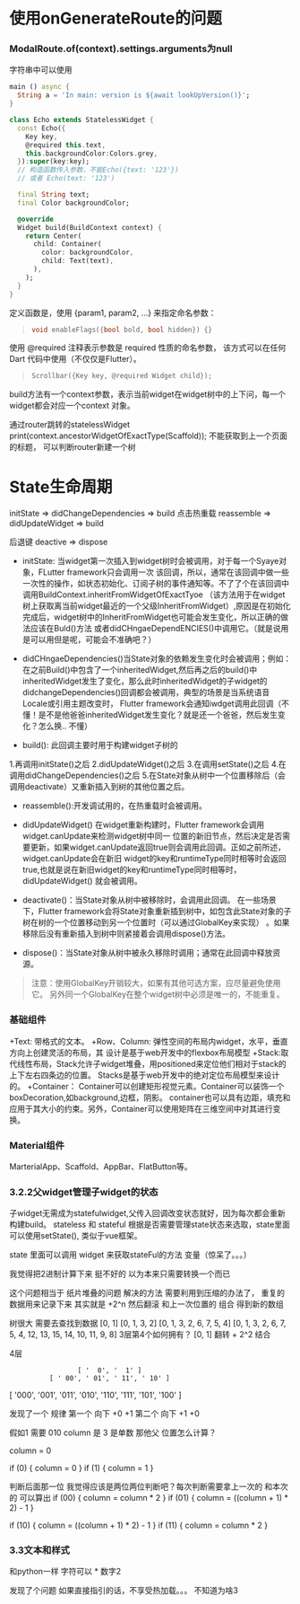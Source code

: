 # 使用onGenerateRoute的问题
### ModalRoute.of(context).settings.arguments为null

字符串中可以使用
```dart
main () async {
  String a = 'In main: version is ${await lookUpVersion()}';
}
```

```dart
class Echo extends StatelessWidget {
  const Echo({
    Key key,  
    @required this.text,
    this.backgroundColor:Colors.grey,
  }):super(key:key);
  // 构造函数传入参数，不能Echo({text: '123'})
  // 或者 Echo(text: '123')

  final String text;
  final Color backgroundColor;

  @override
  Widget build(BuildContext context) {
    return Center(
      child: Container(
        color: backgroundColor,
        child: Text(text),
      ),
    );
  }
}
```
定义函数是，使用 {param1, param2, …} 来指定命名参数：
>```dart
>void enableFlags({bool bold, bool hidden}) {}
>```

使用 @required 注释表示参数是 required 性质的命名参数， 该方式可以在任何 Dart 代码中使用（不仅仅是Flutter）。
>```dart
>Scrollbar({Key key, @required Widget child});
>```

build方法有一个context参数，表示当前widget在widget树中的上下问，每一个widget都会对应一个context
对象。

通过router跳转的statelessWidget
print(context.ancestorWidgetOfExactType(Scaffold)); 不能获取到上一个页面的标题，
可以判断router新建一个树

# State生命周期
initState => didChangeDependencies => build
点击热重载
reassemble => didUpdateWidget => build

后退键
deactive => dispose

+ initState: 当widget第一次插入到widget树时会被调用，对于每一个Syaye对象，FLutter framework只会调用一次
该回调，所以，通常在该回调中做一些一次性的操作，如状态初始化、订阅子树的事件通知等。不了了个在该回调中调用BuildContext.inheritFromWidgetOfExactTyoe
（该方法用于在widget树上获取离当前widget最近的一个父级InheritFromWidget）,原因是在初始化完成后，widget树中的InheritFromWidget也可能会发生变化，所以正确的做法应该在Buld()方法
或者didCHngaeDependENCIES()中调用它。（就是说用是可以用但是呢，可能会不准确吧？）

+ didCHngaeDependencies()当State对象的依赖发生变化时会被调用；例如：在之前Build()中包含了一个inheritedWidget,然后再之后的build()中
inheritedWidget发生了变化，那么此时inheritedWidget的子widget的didchangeDependencies()回调都会被调用，典型的场景是当系统语音Locale或引用主题改变时，
Flutter framework会通知iwdget调用此回调（不懂！是不是他爸爸inheritedWidget发生变化？就是还一个爸爸，然后发生变化？怎么换.. 不懂）

+ build(): 此回调主要时用于构建widget子树的

1.再调用initState()之后
2.didUpdateWidget()之后
3.在调用setState()之后
4.在调用didChangeDependencies()之后
5.在State对象从树中一个位置移除后（会调用deactivate）又重新插入到树的其他位置之后。
+ reassemble():开发调试用的，在热重载时会被调用。

+ didUpdateWidget() 在widget重新构建时，Flutter framework会调用widget.canUpdate来检测widget树中同一
位置的新旧节点，然后决定是否需要更新，如果widget.canUpdate返回true则会调用此回调。正如之前所述，widget.canUpdate会在新旧
widget的key和runtimeType同时相等时会返回true,也就是说在新旧widget的key和runtimeType同时相等时，didUpdateWidget()
就会被调用。

+ deactivate()：当State对象从树中被移除时，会调用此回调。
在一些场景下，Flutter framework会将State对象重新插到树中，如包含此State对象的子树在树的一个位置移动到另一个位置时（可以通过GlobalKey来实现）
。如果移除后没有重新插入到树中则紧接着会调用dispose()方法。

+ dispose()：当State对象从树中被永久移除时调用；通常在此回调中释放资源。

> 注意：使用GlobalKey开销较大，如果有其他可选方案，应尽量避免使用它。
> 另外同一个GlobalKey在整个widget树中必须是唯一的，不能重复。

### 基础组件
+Text: 带格式的文本。
+Row、Column: 弹性空间的布局内widget，水平，垂直方向上创建灵活的布局，其
设计是基于web开发中的flexbox布局模型
+Stack:取代线性布局，Stack允许子widget堆叠，用positioned来定位他们相对于stack的上下左右四条边的位置。
Stacks是基于web开发中的绝对定位布局模型来设计的。
+Container： Container可以创建矩形视觉元素。Container可以装饰一个boxDecoration,如background,边框，阴影。
container也可以具有边距，填充和应用于其大小的约束。另外，Container可以使用矩阵在三维空间中对其进行变换。

### Material组件
MarterialApp、Scaffold、AppBar、FlatButton等。

### 3.2.2父widget管理子widget的状态
子widget无需成为statefulwidget,父传入回调改变状态就好，因为每次都会重新构建build。
stateless 和 stateful 根据是否需要管理state状态来选取，state里面可以使用setState(),
类似于vue框架。

state 里面可以调用 widget 来获取stateFul的方法 变量（惊呆了。。。）


我觉得把2进制计算下来 挺不好的 以为本来只需要转换一个而已

这个问题相当于 纸片堆叠的问题
解决的方法 需要利用到压缩的办法了，
重复的数据用来记录下来
 其实就是 +2^n 然后翻滚 
 和上一次位置的 组合 得到新的数组
 
 树很大 需要去查找到数据
                     [0,  1]
                  [0, 1,  3,  2]
            [0, 1, 3, 2,  6,  7,  5,  4]
[0, 1, 3, 2, 6, 7, 5, 4, 12, 13, 15, 14, 10, 11, 9, 8]
3层第4个如何拥有？
[0, 1] 翻转 + 2^2 结合


4层

                     [ '  0', '  1' ]
              [ ' 00', ' 01', ' 11', ' 10' ]
[ '000', '001', '011', '010', '110', '111', '101', '100' ]

发现了一个 规律 
第一个 向下   +0 +1
第二个 向下   +1 +0

假如1 需要 010
column 是 3 
是单数
那他父 位置怎么计算？

column = 0

if (0) {
  column = 0
}
if (1) {
  column = 1
}

判断后面那一位 我觉得应该是两位两位判断吧？每次判断需要拿上一次的 和本次的 可以算出
if (00) {
  column = column * 2
}
if (01) {
  column = ((column + 1) * 2) - 1
}

if (10) {
  column = ((column + 1) * 2) - 1
}
if (11) {
  column = column * 2
}

### 3.3文本和样式
和python一样 字符可以 * 数字2

发现了个问题 如果直接指引的话，不享受热加载。。。  不知道为啥3
